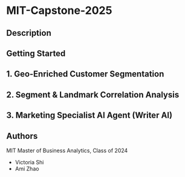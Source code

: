 # MIT-Capstone-2025

## Description

## Getting Started

## 1. Geo-Enriched Customer Segmentation

## 2. Segment & Landmark Correlation Analysis


## 3. Marketing Specialist AI Agent (Writer AI)


## Authors 
MIT Master of Business Analytics, Class of 2024
* Victoria Shi
* Ami Zhao
